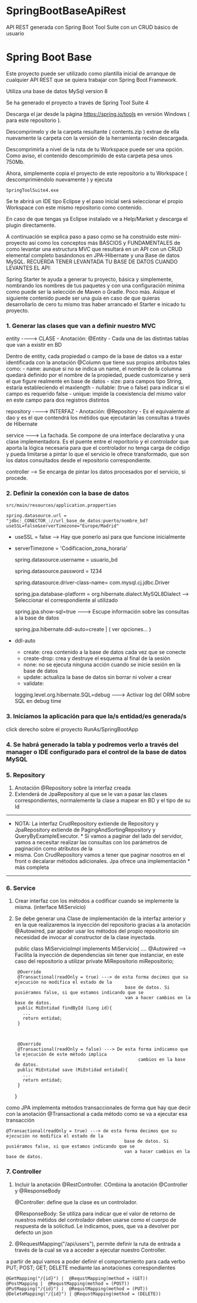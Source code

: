 # SpringBootBaseApiRest
API REST generada con Spring Boot Tool Suite con un CRUD básico de usuario
# Spring Boot Base

Este proyecto puede ser utilizado como plantilla inicial de arranque de cualquier API REST que se quiera trabajar con 
Spring Boot Framework.

Utiliza una base de datos MySql version 8

Se ha generado el proyecto a través de Spring Tool Suite 4

Descarga el jar desde la página https://spring.io/tools en versión Windows ( para este repositorio ).

Descomprímelo y de la carpeta resultante ( contents.zip ) extrae de ella nuevamente la carpeta con la versión de la herramienta recién descargada.

Descomprimirla a nivel de la ruta de tu Workspace puede ser una opción. Como aviso, el contenido descomprimido de esta carpeta pesa unos 750Mb.

Ahora, simplemente copia el proyecto de este repositorio a tu Workspace ( descomprimiéndolo nuevamente ) y ejecuta 
	
	SpringToolSuite4.exe
	
Se te abrirá un IDE tipo Eclipse y el paso inicial será seleccionar el propio Workspace con este mismo repositorio como contenido. 


En caso de que tengas ya Eclipse instalado ve a Help/Market y descarga el plugin directamente.
	

A continuación se explica paso a paso como se ha construido este mini-proyecto así como los conceptos más BÁSCIOS y FUNDAMENTALES de como 
levantar una estructura MVC que resultará en un API con un CRUD elemental completo basándonos en JPA-Hibernate y una Base de datos MySQL. RECUERDA TENER LEVANTADA TU BASE DE DATOS CUANDO LEVANTES EL API:

Spring Starter te ayuda a generar tu proyecto, básica y simplemente, nombrando los nombres de tus paquetes y con una configuración mínima como puede ser la selección de Maven o Gradle. Poco más. Asíque el siguiente contenido puede ser una guía en caso de que quieras desarrollarlo de cero tu mismo tras haber arrancado el Starter e inicado tu proyecto. 


###  1. Generar las clases que van a definir nuestro MVC

entity ----> CLASE - Anotación: @Entity - Cada una de las distintas tablas que van a existir en BD


Dentro de entity, cada propiedad o campo de la base de datos va a estar identificada con la anotación @Column que tiene sus propios atributos tales como:
		- name: 	aunque si no se indica un name, el nombre de la columna quedará definido por el nombre
			    	de la propiedad, puede customizarse y será el que figure realmente en base de datos
		- size: 	para campos tipo String, estaría estableciendo el maxlength
		- nullable: (true o false) para indicar si el campo es requerido false
		- unique: 	impide la coexistencia del mismo valor en este campo para dos registros distintos


repository ----> INTERFAZ - Anotación: @Repository - Es el equivalente al dao y es el que contendrá los métidos que ejecutarán las
				 consultas a través de Hibernate 

service ---> La fachada. Se compone de una interface declarativa y una clase implementadora. Es el puente entre el reporitorio y el controlador que aporta la lógica necesaria para que el controlador no tenga carga de código y pueda limitarse a pintar lo que  el servicio le ofrece transformado, que son los datos consultados desde el repositorio correspondiente.

controller --> Se encarga de pintar los datos procesados por el servicio, si procede.


### 2. Definir la conexión con la base de datos

	src/main/resources/application.propperties
	
	spring.datasource.url = "jdbc:_CONECTOR_://url_base_de_datos:puerto/nombre_bd?useSSL=false&serverTimezone="Europe/Madrid"
	
 - useSSL = false --> Hay que ponerlo así para que funcione inicialmente
 - serverTimezone = 'Codificacion_zona_horaria' 

	spring.datasource.username = usuario_bd
	
	spring.datasource.password = 1234
	
	spring.datasource.driver-class-name= com.mysql.cj.jdbc.Driver
	
	spring.jpa.database-platform = org.hibernate.dialect.MySQL8Dialect --> Seleccionar el correspondiente al  utilizado
	
	spring.jpa.show-sql=true ---> Escupe información sobre las consultas a la base de datos
	
	spring.jpa.hibernate.ddl-auto=create | ( ver opciones... )
	
 - ddl-auto	
	- create: crea contenido a la base de datos cada vez que se conecte
	- create-drop: crea y destruye el esquema al final de la sesión
	- none: no se ejecuta ninguna acción cuando se inicie sesión en la base de datos
	- update: actualiza la base de datos sin borrar ni volver a crear
	- validate: 
		
	logging.level.org.hibernate.SQL=debug ---> Activar log del ORM sobre SQL en debug time
	
### 3. Iniciamos la aplicación para que la/s entidad/es generada/s 
	
click derecho sobre el proyecto RunAs/SpringBootApp

### 4. Se habrá generado la tabla y podremos verlo a través del manager o IDE configurado para el control de la base de datos MySQL

### 5. Repository

1. Anotación @Repository sobre la interfaz creada
2. Extenderá de JpaRepository al que se le van a pasar las clases correspondientes, normalemente la clase a mapear en BD y el tipo de su Id

*******************************************************************************************************************************************

*  NOTA: La interfaz CrudRepository extiende de Repository y JpaRepository extiende de PagingAndSortingRepository y QueryByExampleExecutor. *  Si vamos a paginar del lado del servidor, vamos a necesitar realizar las consultas con los parámetros de paginación como atributos de la 
*  misma. Con CrudRepository vamos a tener que paginar nosotros en el front o decalarar métodos adicionales. Jpa ofrece una implementación  *  más completa

*******************************************************************************************************************************************


### 6. Service

1. Crear interfaz con los métodos a codificar cuando se implemente la misma. (interface MiServicio)

2. Se debe generar una Clase de implementación de la interfaz anterior y en la que realizaremos la inyección del repositorio
   gracias a la anotación @Autowired, par apoder usar los métodos del propio repositorio sin necesidad de invocar al constructor
   de la clase inyectada.	

	public class MiServicioImpl implements MiServicio{
	....
		@Autowired --> Facilita la inyección de dependencias sin tener que instanciar, en este caso del repositorio 
						  a utilizar
		private MiRepositorio miRepositorio;
		
		
		
		@Override
		@Transactional(readOnly = true) ---> de esta forma decimos que su ejecución no modifica el estado de la 
												 base de datos. Si pusiéramos false, si que estamos indicando que se 
												 van a hacer cambios en la base de datos. 
		public MiEntidad findById (Long id){
		  ...
		  return entidad;
		}
		
		
		
		@Override
		@Transactional(readOnly = false) ---> De esta forma indicamso que le ejecución de este método implica
													  cambios en la base de datos. 
		public MiEntidad save (MiEntidad entidad){
		  ...
		  return entidad;
		}
		
	}
	
como JPA implementa métodos transaccionales de forma que hay que decir con la anotación @Transactional a cada método como se va a ejecutar esa transacción

	@Transactional(readOnly = true) ---> de esta forma decimos que su ejecución no modifica el estado de la 
												 base de datos. Si pusiéramos false, si que estamos indicando que se 
												 van a hacer cambios en la base de datos. 
												 
### 7. Controller

1. Incluir la anotación @RestController. COmbina la anotación @Controller y @ResponseBody

	@Controller: define que la clase es un controlador.
	
	@ResponseBody: Se utiliza para indicar que el valor de retorno de nuestros métidos del controlador deben 					 usarse como el cuerpo de respuesta de la solicitud. Le indicamos, pues, que va a devolver por defecto un json

2. @RequestMapping("/api/users"), permite definir la ruta de entrada a través de la cual se va a acceder a ejecutar nuestro Controller.

a partir de aquí vamos a poder definir el comportamiento para cada verbo PUT; POST; GET; DELETE mediante las anotaciones correspondientes

	@GetMapping("/{id}") |  @RequstMapping(method = (GET))	
	@PostMapping |  @RequstMapping(method = (POST))					
	@PutMapping("/{id}") |  @RequstMapping(method = (PUT))																@DeleteMapping("/{id}")	| @RequstMapping(method = (DELETE))														
																							
	
	
	
	
